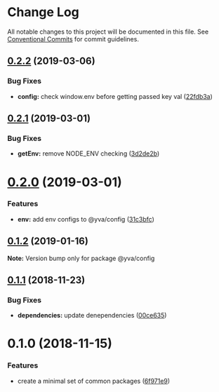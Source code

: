 # Change Log

All notable changes to this project will be documented in this file.
See [Conventional Commits](https://conventionalcommits.org) for commit guidelines.

## [0.2.2](https://github.com/yva/yva-packages/compare/@yva/config@0.2.1...@yva/config@0.2.2) (2019-03-06)


### Bug Fixes

* **config:** check window.env before getting passed key val ([22fdb3a](https://github.com/yva/yva-packages/commit/22fdb3a))





## [0.2.1](https://github.com/yva/yva-packages/compare/@yva/config@0.2.0...@yva/config@0.2.1) (2019-03-01)


### Bug Fixes

* **getEnv:** remove NODE_ENV checking ([3d2de2b](https://github.com/yva/yva-packages/commit/3d2de2b))





# [0.2.0](https://github.com/yva/yva-packages/compare/@yva/config@0.1.2...@yva/config@0.2.0) (2019-03-01)


### Features

* **env:** add env configs to @yva/config ([31c3bfc](https://github.com/yva/yva-packages/commit/31c3bfc))





## [0.1.2](https://github.com/yva/yva-packages/compare/@yva/config@0.1.1...@yva/config@0.1.2) (2019-01-16)

**Note:** Version bump only for package @yva/config





## [0.1.1](https://github.com/yva/yva-packages/compare/@yva/config@0.1.0...@yva/config@0.1.1) (2018-11-23)


### Bug Fixes

* **dependencies:** update denependencies ([00ce635](https://github.com/yva/yva-packages/commit/00ce635))





# 0.1.0 (2018-11-15)


### Features

* create a minimal set of common packages ([6f971e9](https://github.com/yva/yva-packages/commit/6f971e9))
